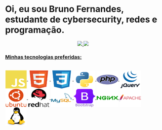 # Oi, eu sou Bruno Fernandes, estudante de cybersecurity, redes e programação.

<div align="center">
  <a href="https://github.com/brunofrs">
  <img height="180em" src="https://github-readme-stats.vercel.app/api?username=brunofrs&show_icons=true&theme=gotham&include_all_commits=true&count_private=true"/>
  <img height="180em" src="https://github-readme-stats.vercel.app/api/top-langs/?username=brunofrs&layout=compact&langs_count=7&theme=gotham"/>
</div>
  
<script src="https://tryhackme.com/badge/103808"></script>


 <h3>Minhas tecnologias preferidas:</h3>
<div style="display: inline_block"><br>
  <img align="center" alt="Js" height="60" width="70" src="https://raw.githubusercontent.com/devicons/devicon/master/icons/javascript/javascript-plain.svg">
  <img align="center" alt="HTML" height="60" width="70" src="https://raw.githubusercontent.com/devicons/devicon/master/icons/html5/html5-original.svg">
  <img align="center" alt="CSS" height="60" width="70" src="https://raw.githubusercontent.com/devicons/devicon/master/icons/css3/css3-original.svg">
  <img align="center" alt="Python" height="60" width="70" src="https://raw.githubusercontent.com/devicons/devicon/master/icons/python/python-original.svg">
  <img align="center" alt="PHP" height="60" width="70" src="https://raw.githubusercontent.com/devicons/devicon/master/icons/php/php-original.svg">
  <img align="center" alt="jquery" height="60" width="70" src="https://raw.githubusercontent.com/devicons/devicon/master/icons/jquery/jquery-original-wordmark.svg">
  <img align="center" alt="ubuntu" height="60" width="70" src="https://raw.githubusercontent.com/devicons/devicon/master/icons/ubuntu/ubuntu-plain-wordmark.svg">
  <img align="center" alt="redhat" height="60" width="70" src="https://raw.githubusercontent.com/devicons/devicon/master/icons/redhat/redhat-original-wordmark.svg">
  <img align="center" alt="Mysql" height="60" width="70" src="https://raw.githubusercontent.com/devicons/devicon/master/icons/mysql/mysql-original-wordmark.svg">
  <img align="center" alt="Bootstrap" height="60" width="70" src="https://raw.githubusercontent.com/devicons/devicon/master/icons/bootstrap/bootstrap-original-wordmark.svg">
  <img align="center" alt="nginx" height="60" width="70" src="https://raw.githubusercontent.com/devicons/devicon/master/icons/nginx/nginx-original.svg">
  <img align="center" alt="Apache" height="60" width="70" src="https://raw.githubusercontent.com/devicons/devicon/master/icons/apache/apache-original-wordmark.svg">
  <img align="center" alt="Apache" height="60" width="70" src="https://raw.githubusercontent.com/devicons/devicon/master/icons/linux/linux-original.svg">
</div>
